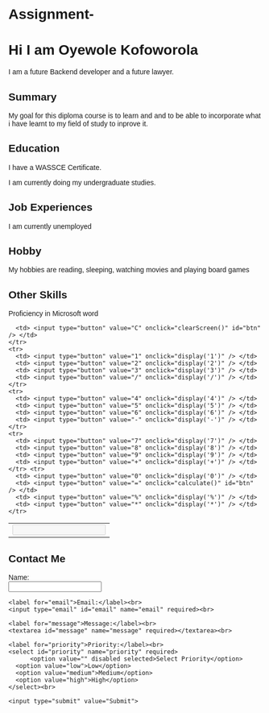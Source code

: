 # Assignment-
   <!DOCTYPE html>
<html lang="en">
<head>
<meta charset="UTF-8">
<meta name="viewport" content="width=device-width, initial-scale=1.0">
<title>My Web Page</title>
<style>
  /* CSS Styles */
  body {font-family: Arial, sans-serif;
    margin: 0;
    padding: 20px;}

  h1, h2, h3 {
    color: #333;
  }

  p {
    color: #666;
  }

  .container {
   max-width: 800px;
    margin: 0 auto;
    background-color: #fff;
    padding: 20px;
    border-radius: 10px;
    box-shadow: 0 0 10px rgba(0, 0, 0, 0.1);
  }

  .calculator {
    display: grid;
    grid-template-columns: repeat(4, 1fr);
    grid-gap: 10px;
  }

  .calculator button {
    padding: 15px;
    font-size: 20px;
    background-color: #4CAF50;
    color: white;
    border: none;
    border-radius: 5px;
    cursor: pointer;
  }

  .calculator button:hover {
    background-color: #45a049;
  }

  .result {
    grid-column: span 4;
    padding: 10px;
    text-align: right;
    background-color: #f2f2f2;
    border: 1px solid #ccc;
    border-radius: 5px;
  }
</style>
</head>
<body>
  <div class="container">
  <h1>Hi I am Oyewole Kofoworola</h1>
  <p>I am a future Backend developer and a future lawyer.</p>

  <h2>Summary</h2>
  <p>My goal for this diploma course is to learn and and to be able to incorporate what i have learnt to my field of study to inprove it.</p>

  <h2>Education</h2>
  <p>I have a WASSCE Certificate.<p>
  <p> I am currently doing my undergraduate studies.<p>

  <h2>Job Experiences</h2>
  <p>I am currently unemployed <p>

  <h2>Hobby</h2>
  <p>My hobbies are reading, sleeping, watching movies and playing board games<p>

  <h2>Other Skills</h2>
  <p>Proficiency in Microsoft word <p>
  
     
<table class="calculator" >
    <tr>
      <td colspan="3"> <input class="display-box" type="text" id="result" disabled /> </td>
   
      <td> <input type="button" value="C" onclick="clearScreen()" id="btn" /> </td>
    </tr>
    <tr>
      <td> <input type="button" value="1" onclick="display('1')" /> </td>
      <td> <input type="button" value="2" onclick="display('2')" /> </td>
      <td> <input type="button" value="3" onclick="display('3')" /> </td>
      <td> <input type="button" value="/" onclick="display('/')" /> </td>
    </tr>
    <tr>
      <td> <input type="button" value="4" onclick="display('4')" /> </td>
      <td> <input type="button" value="5" onclick="display('5')" /> </td>
      <td> <input type="button" value="6" onclick="display('6')" /> </td>
      <td> <input type="button" value="-" onclick="display('-')" /> </td>
    </tr>
    <tr>
      <td> <input type="button" value="7" onclick="display('7')" /> </td>
      <td> <input type="button" value="8" onclick="display('8')" /> </td>
      <td> <input type="button" value="9" onclick="display('9')" /> </td>
      <td> <input type="button" value="+" onclick="display('+')" /> </td>
    </tr> <tr>
      <td> <input type="button" value="0" onclick="display('0')" /> </td>
      <td> <input type="button" value="=" onclick="calculate()" id="btn" /> </td>
      <td> <input type="button" value="%" onclick="display('%')" /> </td>
      <td> <input type="button" value="*" onclick="display('*')" /> </td>
    </tr>
</table>
<form>

  <h2>Contact Me</h2>
  <form id="contactForm" action="#" method="post" onsubmit="return validateForm()">
    <label for="name">Name:</label><br>
    <input type="text" id="name" name="name" required><br>

    <label for="email">Email:</label><br>
    <input type="email" id="email" name="email" required><br>

    <label for="message">Message:</label><br>
    <textarea id="message" name="message" required></textarea><br>

    <label for="priority">Priority:</label><br>
    <select id="priority" name="priority" required>
          <option value="" disabled selected>Select Priority</option>
      <option value="low">Low</option>
      <option value="medium">Medium</option>
      <option value="high">High</option>
    </select><br>

    <input type="submit" value="Submit">
  </form>
</div>

<script>
function validateForm() {
  var name = document.getElementById("name").value;
  var email = document.getElementById("email").value;
  var message = document.getElementById("message").value;
  var priority = document.getElementById("priority").value;

  if (name == "" || email == "" || message == "" || priority == "") {
    alert("All fields must be filled out");
    return false;
  }
}
</script>

</body>
</html>
